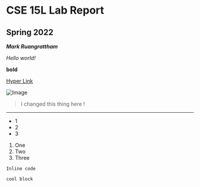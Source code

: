 # CSE 15L Lab Report
## Spring 2022
***Mark Ruangrattham***

*Hello world!*

**bold**

[Hyper Link](https://sites.google.com/eng.ucsd.edu/cse-15l-spring-2022/home)

![Image](http://url/a.png)

>I changed this thing here !

---
* 1
* 2
* 3

1. One
2. Two
3. Three

`Inline code`

```
cool block
```

